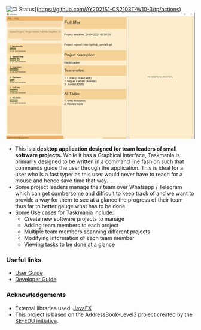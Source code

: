 ![CI Status](https://github.com/se-edu/AY2021S1-CS2103T-W10-3/workflows/Java%20CI/badge.svg)](https://github.com/AY2021S1-CS2103T-W10-3/tp/actions)
![Ui](docs/images/Ui.png)

* This is **a desktop application designed for team leaders of small software projects.** While it has a Graphical
Interface, Taskmania is primarily designed to be written in a command line fashion such that commands guide the user
through the application. This is ideal for a user who is a fast typer as this user would never have to reach
for a mouse and hence save time that way.
* Some project leaders manage their team over Whatsapp / Telegram which can get cumbersome and difficult to keep
 track of and we want to provide a way for them to see at a glance the progress of their team thus far to better
  gauge what has to be done.
* Some Use cases for Taskmania include:
  * Create new software projects to manage
  * Adding team members to each project
  * Multiple team members spanning different projects
  * Modifying information of each team member
  * Viewing tasks to be done at a glance

### Useful links

* [User Guide](https://ay2021s1-cs2103t-w10-3.github.io/tp/UserGuide.html)
* [Developer Guide](https://ay2021s1-cs2103t-w10-3.github.io/tp/DeveloperGuide.html)

### Acknowledgements

* External libraries used: [JavaFX](https://openjfx.io/)
* This project is based on the AddressBook-Level3 project created by the [SE-EDU initiative](https://se-education.org).

